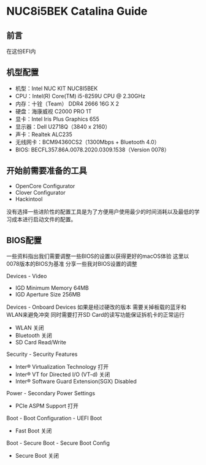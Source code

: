 

# NUC8i5BEK Catalina Guide

## 前言
在这份EFI内

## 机型配置
* 机型：Intel NUC KIT NUC8I5BEK
* CPU：Intel(R) Core(TM) i5-8259U CPU @ 2.30GHz
* 内存：十铨（Team） DDR4 2666 16G X 2
* 硬盘：海康威视 C2000 PRO 1T
* 显卡：Intel Iris Plus Graphics 655
* 显示器：Dell U2718Q（3840 x 2160）
* 声卡：Realtek ALC235
* 无线网卡：BCM94360CS2（1300Mbps + Bluetooth 4.0）
* BIOS: BECFL357.86A.0078.2020.0309.1538（Version 0078）

## 开始前需要准备的工具
* OpenCore Configurator
* Clover Configurator
* Hackintool

没有选择一些进阶性的配置工具是为了方便用户使用最少的时间消耗以及最低的学习成本进行启动文件的配置。

## BIOS配置
一些资料指出我们需要调整一些BIOS的设置以获得更好的macOS体验
这里以0078版本的BIOS为基准 分享一些我对BIOS设置的调整

Devices - Video
- IGD Minimum Memory 64MB
- IGD Aperture Size 256MB

Devices - Onboard Devices 
如果是经过硬改的版本 需要关掉板载的蓝牙和WLAN来避免冲突 同时需要打开SD Card的读写功能保证拆机卡的正常运行

- WLAN 关闭
- Bluetooth 关闭
- SD Card Read/Write

Security - Security Features
- Inter® Virtualization Technology 打开
- Inter® VT for Directed I/O (VT-d) 关闭
- Inter® Software Guard Extension(SGX) Disabled

Power - Secondary Power Settings
- PCIe ASPM Support 打开

Boot - Boot Configuration - UEFI Boot
- Fast Boot 关闭

Boot - Secure Boot - Secure Boot Config
- Secure Boot 关闭